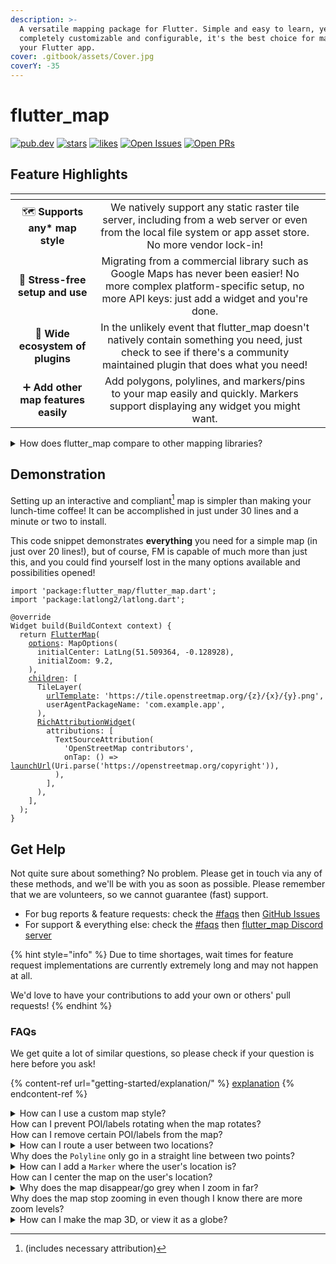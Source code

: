 ```yaml
---
description: >-
  A versatile mapping package for Flutter. Simple and easy to learn, yet
  completely customizable and configurable, it's the best choice for mapping in
  your Flutter app.
cover: .gitbook/assets/Cover.jpg
coverY: -35
---
```


# flutter\_map

[![pub.dev](https://camo.githubusercontent.com/a796d19cced2795c62dee9f3b165665449dbfd0bd46bf39beceef3371f14ebee/68747470733a2f2f696d672e736869656c64732e696f2f7075622f762f666c75747465725f6d61702e7376673f6c6162656c3d4c61746573742b56657273696f6e)](https://pub.dev/packages/flutter\_map) [![stars](https://camo.githubusercontent.com/7e6d80df311cbd5e68edf6994e404a97af85c84f7ec66614875dba12f055c246/68747470733a2f2f62616467656e2e6e65742f6769746875622f73746172732f666c6561666c65742f666c75747465725f6d61703f6c6162656c3d737461727326636f6c6f723d677265656e2669636f6e3d676974687562)](https://github.com/fleaflet/flutter\_map/stargazers) [![likes](https://camo.githubusercontent.com/450afb6eb57ffb0e3cdae61f8a90d51541dbe09eaddcc69900cb09a91762363a/68747470733a2f2f696d672e736869656c64732e696f2f7075622f6c696b65732f666c75747465725f6d61703f6c6f676f3d666c7574746572)](https://pub.dev/packages/flutter\_map/score)      [![Open Issues](https://camo.githubusercontent.com/3f89334e961516c8b3eef4879a287818a2b8e6523e5f9f8d3767e1d98c8a4f44/68747470733a2f2f62616467656e2e6e65742f6769746875622f6f70656e2d6973737565732f666c6561666c65742f666c75747465725f6d61703f6c6162656c3d4f70656e2b49737375657326636f6c6f723d677265656e)](https://github.com/fleaflet/flutter\_map/issues?q=is%3Aissue+is%3Aopen+sort%3Aupdated-desc) [![Open PRs](https://camo.githubusercontent.com/2d48f34537361cf13f775e8c88c5884a7a7b280469b319453b2ccdabdee1f2db/68747470733a2f2f62616467656e2e6e65742f6769746875622f6f70656e2d7072732f666c6561666c65742f666c75747465725f6d61703f6c6162656c3d4f70656e2b50527326636f6c6f723d677265656e)](https://github.com/fleaflet/flutter\_map/pulls?q=is%3Apr+is%3Aopen+sort%3Aupdated-desc)

## Feature Highlights

<table data-card-size="large" data-view="cards" data-full-width="false"><thead><tr><th align="center"></th><th align="center"></th><th data-hidden data-card-cover data-type="files"></th></tr></thead><tbody><tr><td align="center">🗺️ <strong>Supports any* map style</strong></td><td align="center">We natively support any static raster tile server, including from a web server or even from the local file system or app asset store.<br>No more vendor lock-in!</td><td></td></tr><tr><td align="center">💪 <strong>Stress-free setup and use</strong></td><td align="center">Migrating from a commercial library such as Google Maps has never been easier! No more complex platform-specific setup, no more API keys: just add a widget and you're done.</td><td></td></tr><tr><td align="center">🧩 <strong>Wide ecosystem of plugins</strong></td><td align="center">In the unlikely event that flutter_map doesn't natively contain something you need, just check to see if there's a community maintained plugin that does what you need!</td><td></td></tr><tr><td align="center">➕ <strong>Add other map features easily</strong></td><td align="center">Add polygons, polylines, and markers/pins to your map easily and quickly. Markers support displaying any widget you might want.</td><td></td></tr></tbody></table>



<details>

<summary>How does flutter_map compare to other mapping libraries?</summary>

This usually refers to libraries such as 'mapbox\_gl' and 'google\_maps\_flutter'. In most ways, it is better, in some it is worse.

flutter\_map wins on:

* Less vendor lock-in (and potentially reduced costs)\
  You're not locked into a particular tile server with us - choose from hundreds of options, or build your own!
* Customizability & extensibility\
  Add all sorts of layers to display custom widgets and data on top of your map, and choose from flutter\_map's many community maintained plugins to add even more functionality!
* Ease of use/setup\
  We don't require any API keys or platform specific setup (other than enabling the Internet permission!), so you can get started quicker, and make changes without fear of breaking your release application.
* Support quality and frequency\
  Most questions are answered and resolved within 12-24 hours, thanks to our dedicated maintainers and community.&#x20;

However, alternatives may win on:

* Performance\*\
  flutter\_map's performance is very adequate for the vast majority of applications, and many big businesses use FM to provide maps in their Flutter app.\
  However, if you're using high-thousands of `Markers` or `Polygons` and such like, alternatives may win, purely because they use platform views and GL, and so can do calculations outside of Dart.
* ... and that's pretty much it 😉

</details>

## Demonstration

Setting up an interactive and compliant[^1] map is simpler than making your lunch-time coffee! It can be accomplished in just under 30 lines and a minute or two to install.

This code snippet demonstrates **everything** you need for a simple map (in just over 20 lines!), but of course, FM is capable of much more than just this, and you could find yourself lost in the many options available and possibilities opened!

<pre class="language-dart" data-line-numbers><code class="lang-dart">import 'package:flutter_map/flutter_map.dart';
import 'package:latlong2/latlong.dart';

@override
Widget build(BuildContext context) {
  return <a data-footnote-ref href="#user-content-fn-2">FlutterMap</a>(
    <a data-footnote-ref href="#user-content-fn-3">options</a>: MapOptions(
      initialCenter: LatLng(51.509364, -0.128928),
      initialZoom: 9.2,
    ),
    <a data-footnote-ref href="#user-content-fn-4">children</a>: [
      TileLayer(
        <a data-footnote-ref href="#user-content-fn-5">urlTemplate</a>: 'https://tile.openstreetmap.org/{z}/{x}/{y}.png',
        userAgentPackageName: 'com.example.app',
      ),
      <a data-footnote-ref href="#user-content-fn-6">RichAttributionWidget</a>(
        attributions: [
          TextSourceAttribution(
            'OpenStreetMap contributors',
            onTap: () => <a data-footnote-ref href="#user-content-fn-7">launchUrl</a>(Uri.parse('https://openstreetmap.org/copyright')),
          ),
        ],
      ),
    ],
  );
}
</code></pre>

## Get Help

Not quite sure about something? No problem. Please get in touch via any of these methods, and we'll be with you as soon as possible. Please remember that we are volunteers, so we cannot guarantee (fast) support.

* For bug reports & feature requests: check the [#faqs](./#faqs "mention") then [GitHub Issues](https://github.com/fleaflet/flutter\_map/issues)
* For support & everything else: check the [#faqs](./#faqs "mention") then [flutter\_map Discord server](https://discord.gg/BwpEsjqMAH)

{% hint style="info" %}
Due to time shortages, wait times for feature request implementations are currently extremely long and may not happen at all.

We'd love to have your contributions to add your own or others' pull requests!
{% endhint %}

### FAQs

We get quite a lot of similar questions, so please check if your question is here before you ask!

{% content-ref url="getting-started/explanation/" %}
[explanation](getting-started/explanation/)
{% endcontent-ref %}

<details>

<summary>How can I use a custom map style?<br>How can I prevent POI/labels rotating when the map rotates?<br>How can I remove certain POI/labels from the map?</summary>

Unfortunately, this library cannot provide this functionality. It has no control over the tiles displayed in the `TileLayer`. This is a limitation of the technology, not this library.

This is because raster tiles are just images generated by a 3rd party tile server (dictated by your URL template), and therefore cannot be changed by the library that displays the tiles. Filters can be applied to the entire tile, such as an emulated dark mode, but these effects do not look great.

However, tilesets can be styled. This is the most effective way of using custom styles. These methods may help you with this:&#x20;

* You may wish to use a commercial service like Mapbox Studio, which allows you to style multiple tilesets. See [using-mapbox.md](tile-servers/using-mapbox.md "mention").
* Alternatively, you can experiment with vector tiles. These are not pre-rendered, and so allow any style you desire to be applied on the fly. See [#vector-tiles](getting-started/explanation/raster-vs-vector-tiles.md#vector-tiles "mention").
* Your last option is to serve tiles yourself. See [other-options.md](tile-servers/other-options.md "mention").

</details>

<details>

<summary>How can I route a user between two locations?<br>Why does the <code>Polyline</code> only go in a straight line between two points?</summary>

See [#routing-navigation](layers/polyline-layer.md#routing-navigation "mention").

</details>

<details>

<summary>How can I add a <code>Marker</code> where the user's location is?<br>How can I center the map on the user's location?</summary>

This is beyond the scope of flutter\_map. However, you can use the [community maintained plugin 'flutter\_map\_location\_marker'](https://github.com/tlserver/flutter\_map\_location\_marker) to do this.

Alternatively, use the 'location' and 'compass' packages to generate a stream of the user's location and heading, and feed that to a `Marker` using a `StreamBuilder`.

</details>

<details>

<summary>Why does the map disappear/go grey when I zoom in far?<br>Why does the map stop zooming in even though I know there are more zoom levels?</summary>

If tiles are disappearing when you zoom in, the default grey background of the `FlutterMap` widget will shine through. This usually means that the tile server doesn't support these higher zoom levels.

If you know that there are more tiles available further zoomed in, but flutter\_map isn't showing them and scaling a particular zoom level instead, it's likely because the `TileLayer.maxNativeZoom` property is set too low (it defaults to 19).

To set/change the zoom level at which FM starts scaling tiles, change the `TileLayer.maxNativeZoom` property. To set/change the max zoom level that can actually be zoomed to (hard limit), use `MapOptions.maxZoom`.

</details>

<details>

<summary>How can I make the map 3D, or view it as a globe?</summary>

Unfortunately, this isn't supported, partially due to lack of time on the maintainer's part to implement this feature, partially due to technical limitations. PRs are welcome!

</details>

[^1]: (includes necessary attribution)

[^2]: As simple as just another widget...

[^3]: Plenty of customisable options available

[^4]: Choose from a variety of features to display on your map

[^5]: Connect to any\* map server/provider

[^6]: Stylish attribution required? No problem!

[^7]: _Requires url\_launcher to be installed separately_
